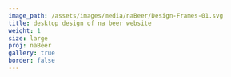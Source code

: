 ```yaml
---
image_path: /assets/images/media/naBeer/Design-Frames-01.svg
title: desktop design of na beer website 
weight: 1
size: large
proj: naBeer
gallery: true
border: false
---
```


